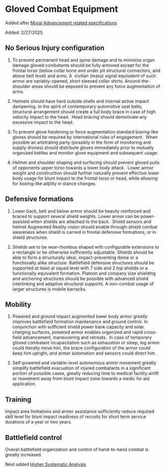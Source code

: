 # Gloved Combat Equipment

Added after [Moral Advancement related specifications](../general_specifications_and_regulations/Moral_Advancement_related_specifications.md)

Added: 2/27/2025

## No Serious Injury configuration

1. To prevent permanent head and spine damage and to minimize organ damage gloved combatants should be fully armored except for the frontal torso (below collar bone and under pit structural connectors, and above belt level) and arms. A  civilian (mass) signal equivalent of such armor are variably-opened, short sleeved collar shirts. Around-the-shoulder areas should be exposed to prevent any force augmentation of arms.

2. Helmets should have hard outside shells and internal active impact dampening. In the spirit of contemporary automotive seat belts, structural arrangement should create a full body brace in case of high velocity impact to the head.  Head bracing should demotivate any excessive impact to the head.

3. To prevent glove hardening or force augmentation standard boxing-like gloves should be required by international rules of engagement.  When possible an arbitrating party (possibly in the form of monitoring and supply drones) should distribute gloves immediately prior to mutually organized battles and monitor glove equipment and subsequent usage.

4. Helmet and shoulder shaping and surfacing should prevent gloved pulls of opponents upper torso towards a lower body attack.  Lower armor weight and construction should further naturally prevent effective lower body usage for blunt impact to the frontal torso or head, while allowing for boxing-like adjility in stance changes.

## Defensive formations

1. Lower back, belt and below armor should be heavily reinforced and braced to support several shield weights. Lower armor can be power-assisted when shields are attached to the back.  Shield sensors and helmet Augmented Reality vision should enable through-shield combat awareness when shield is carried in frontal defensive formations, or in shield structures.

2. Shields are to be near-rhombus shaped with configurable extensions to a rectangle or be otherwise sufficiently adjustable. Shields should be able to form a structurally ideal, impact-preventing dome or a functionally alike structure. Battlefield defensive structures should be supported at least at squad level with 7 side and 2 top shields or a functionally equivalent formation. Platoon and company size shielding and anchoring structures should be possible with advanced shield interlinking and adaptive structural supports. A non-combat usage of larger structures is mobile barracks.

## Mobility

1. Powered and ground impact augmented lower body armor greatly improves battlefield formation maintenance and ground control. In conjunction with sufficient shield power bank capacity and solar charging surfaces, powered armor enables organized and rapid cross-field advancement, maneuvering and retreats.  In case of temporary gloved combatant incapacitation such as exhaustion or sleep, leg armor could literally move him, the brace configuration of the armor could keep him upright, and armor automation and sensors could direct him.

2. Self-powered and variable-level autonomous armor movement greatly simplify battlefield evacuation of injured combatants in a significant portion of possible cases, greatly reducing time to medical facility airlift or movement away from blunt impact zone towards a medic for aid application.

## Training 

Impact area limitations and armor assistance sufficiently reduce required skill level for blunt impact readiness of recruits for short term service durations of a year or two years.

## Battlefield control

Overall battlefield organization and control of hand-to-hand combat is greatly increased.

Next added [Higher Systematic Analysis](./Higher_systematic_analysis.md)

